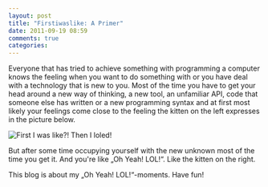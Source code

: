 ```yaml
---
layout: post
title: "Firstiwaslike: A Primer"
date: 2011-09-19 08:59
comments: true
categories: 
---
```



Everyone that has tried to achieve something with programming a computer
knows the feeling when you want to do something with or you have deal with a technology that is new to you. Most of the time you have to get your head around a new way of thinking, a new tool, an unfamiliar API, code that someone else has written or a new programming syntax and at first most likely your feelings come close to the feeling the kitten on the left expresses in the picture below.

![First I was like?! Then I loled!](http://img94.imageshack.us/img94/2758/firstiwaslike.jpg "First I was like?!")

But after some time occupying yourself with the new unknown most of the
time you get it. And you're like „Oh Yeah! LOL!“. Like the kitten on the
right.
 

This blog is about my „Oh Yeah! LOL!“-moments. Have fun!
